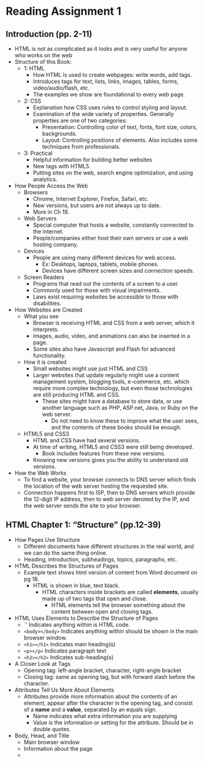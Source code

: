 # Reading Assignment 1
## Introduction (pp. 2-11)
- HTML is not as complicated as it looks and is very useful for anyone who works on the web
- Structure of this Book:
  - 1: HTML
    - How HTML is used to create webpages: write words, add tags.
    - Introduces tags for text, lists, links, images, tables, forms, video/audio/flash, etc.
    - The examples we show are foundational to every web page.
  - 2: CSS
    - Explanation how CSS uses rules to control styling and layout.
    - Examination of the wide variety of properties. Generally properties are one of two categories:
      - Presentation: Controlling color of text, fonts, font size, colors, backgrounds.
      - Layout: Controlling positions of elements. Also includes some techniques from professionals.
  - 3: Practical
    - Helpful information for building better websites
    - New tags with HTML5.
    - Putting sites on the web, search engine optimization, and using analytics.
- How People Access the Web
  - Browsers
    - Chrome, Internet Explorer, Firefox, Safari, etc.
    - New versions, but users are not always up to date.
    - More in Ch 19.
  - Web Servers
    - Special computer that hosts a website, constantly connected to the internet.
    - People/companies either host their own servers or use a web hosting company.
  - Devices
    - People are using many different devices for web access.
      - Ex: Desktops, laptops, tablets, mobile phones.
      - Devices have different screen sizes and connection speeds.
  - Screen Readers
    - Programs that read out the contents of a screen to a user.
    - Commonly used for those with visual impairments.
    - Laws exist requiring websites be accessible to those with disabilities.
- How Websites are Created
  - What you see
    - Browser is receiving HTML and CSS from a web server, which it interprets.
    - Images, audio, video, and animations can also be inserted in a page.
    - Some sites also have Javascript and Flash for advanced functionality.
  - How it is created
    - Small websites might use just HTML and CSS
    - Larger websites that update regularly might use a content management system, blogging tools, e-commerce, etc. which require more complex technology, but even those technologies are still producing HTML and CSS.
      - These sites might have a database to store data, or use another language such as PHP, ASP.net, Java, or Ruby on the web server.
        - Do not need to know these to improve what the user sees, and the contents of these books should be enough.
  - HTML5 and CSS3
    - HTML and CSS have had several versions.
    - At time of writing, HTML5 and CSS3 were still being developed.
      - Book includes features from these new versions.
    - Knowing new versions gives you the ability to understand old versions.
- How the Web Works
  - To find a website, your browser connects to DNS server which finds the location of the web server hosting the requested site.
  - Connection happens first to ISP, then to DNS servers which provide the 12-digit IP address, then to web server denoted by the IP, and the web server sends the site to your browser.

## HTML Chapter 1: “Structure” (pp.12-39)
- How Pages Use Structure
  - Different documents have different structures in the real world, and we can do the same thing online.
  - Heading, introduction, subheadings, topics, paragraphs, etc.
- HTML Describes the Structures of Pages
  - Example text shows html version of content from Word document on pg 18.
    - HTML is shown in blue, text black.
      - HTML characters inside brackets are called **elements**, usually made up of two tags that open and close.
        - HTML elements tell the browser something about the content between open and closing tags.
- HTML Uses Elements to Describe the Structure of Pages
  - `<html></html>' Indicates anything within is HTML code.
  - `<body></body>` Indicates anything within should be shown in the main browser window.
  - `<h1></h1>` Indicates main heading(s)
  - `<p></p>` Indicates paragraph text
  - `<h2></h2>` Indicates sub-heading(s)
- A Closer Look at Tags
  - Opening tag: left-angle bracket, character, right-angle bracket
  - Closing tag: same as opening tag, but with forward slash before the character.
- Attributes Tell Us More About Elements
  - Attributes provide more information about the contents of an element, appear after the character in the opening tag, and consist of a **name** and a **value**, separated by an equals sign.
    - Name indicates what extra information you are supplying
    - Value is the information or setting for the attribute. Should be in double quotes.
- Body, Head, and Title
  - <body> Main browser window
  - <head> Information about the page
  - <title> Shown at the top of the browser or tab
- HTML: HyperText Markup Language
- Creating A Web Page On a PC
  1. Start notepad
  2. Type code into notepad file
  3. Save file as all files, with .html extension
  4. Open file in browser
- Creating a Web Page On a Mac
  1. Start textedit
  2. Type code into textedit file
  3. Save file as .html
  4. Open file in browser
- Code in a Content Management System
  - If working with CMS, blog, e-commerce site, etc., you will likely need to log into an admin section of the site.
  - Might have boxes to enter information into templates.
    - Allows people who do not know how to write web pages to add information.
    - Allows templates to be updated simultaneously.
  - Some sites will have a button to see HTML.
  - Some sites will let you edit template files, but be careful when doing so.
- Look at How Other Sites are Built
  - Can see the HTML of web pages by going to ***View*** menu of browser, and selecting ***Source*** or ***View Source***.
    - New window should show the website source code.
    - This is how early web designers learned HTML and discovered new techniques.
    - Might look complicated, but you will be able to understand it by end of next chapter.
  

  
    
